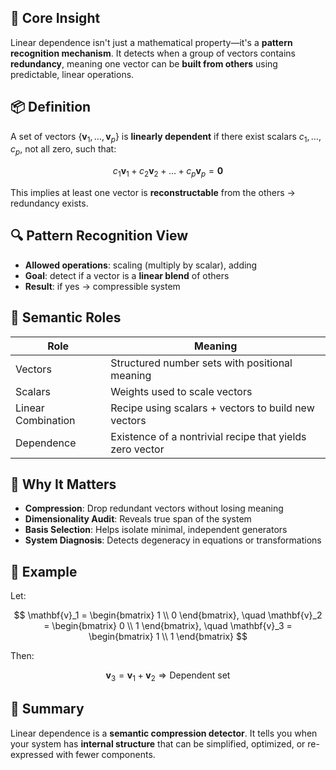 ## 🧠 Core Insight
Linear dependence isn't just a mathematical property—it's a **pattern recognition mechanism**. It detects when a group of vectors contains **redundancy**, meaning one vector can be **built from others** using predictable, linear operations.

## 📦 Definition
A set of vectors $\{ \mathbf{v}_1, \dots, \mathbf{v}_p \}$ is **linearly dependent** if there exist scalars $c_1, \dots, c_p$, not all zero, such that:


$$
c_1 \mathbf{v}_1 + c_2 \mathbf{v}_2 + \dots + c_p \mathbf{v}_p = \mathbf{0}
$$



This implies at least one vector is **reconstructable** from the others → redundancy exists.

## 🔍 Pattern Recognition View
- **Allowed operations**: scaling (multiply by scalar), adding
- **Goal**: detect if a vector is a **linear blend** of others
- **Result**: if yes → compressible system

## 🧬 Semantic Roles
| Role              | Meaning                                                                 |
|-------------------|-------------------------------------------------------------------------|
| Vectors           | Structured number sets with positional meaning                          |
| Scalars           | Weights used to scale vectors                                           |
| Linear Combination| Recipe using scalars + vectors to build new vectors                     |
| Dependence        | Existence of a nontrivial recipe that yields zero vector                |

## 🧠 Why It Matters
- **Compression**: Drop redundant vectors without losing meaning
- **Dimensionality Audit**: Reveals true span of the system
- **Basis Selection**: Helps isolate minimal, independent generators
- **System Diagnosis**: Detects degeneracy in equations or transformations

## 📌 Example
Let:


$$
\mathbf{v}_1 = \begin{bmatrix} 1 \\ 0 \end{bmatrix}, \quad
\mathbf{v}_2 = \begin{bmatrix} 0 \\ 1 \end{bmatrix}, \quad
\mathbf{v}_3 = \begin{bmatrix} 1 \\ 1 \end{bmatrix}
$$


Then:


$$
\mathbf{v}_3 = \mathbf{v}_1 + \mathbf{v}_2
\Rightarrow \text{Dependent set}
$$



## 🧠 Summary
Linear dependence is a **semantic compression detector**. It tells you when your system has **internal structure** that can be simplified, optimized, or re-expressed with fewer components.

